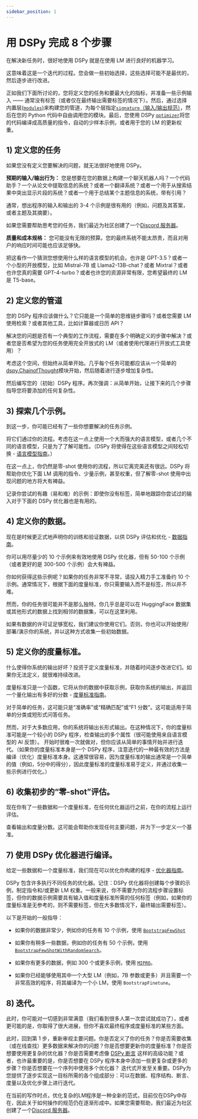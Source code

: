 ```yaml
---
sidebar_position: 1
---
```


# 用 DSPy 完成 8 个步骤

在解决新任务时，很好地使用 DSPy 就是在使用 LM 进行良好的机器学习。

这意味着这是一个迭代的过程。您会做一些初始选择，这些选择可能不是最优的，然后逐步进行改进。

正如我们下面所讨论的，您将定义您的任务和要最大化的指标，并准备一些示例输入 —— 通常没有标签（或者仅在最终输出需要标签的情况下）。然后，通过选择内置层[(`modules`)](https://dspy-docs.vercel.app/docs/building-blocks/modules)来构建您的管道，为每个层指定[`signature`（输入/输出规范）](https://dspy-docs.vercel.app/docs/building-blocks/signatures)，然后在您的 Python 代码中自由调用您的模块。最后，您使用 DSPy [`optimizer`](https://dspy-docs.vercel.app/docs/building-blocks/optimizers)将您的代码编译成高质量的指令，自动的少样本示例，或者用于您的 LM 的更新权重。


## 1) 定义您的任务

如果您没有定义您要解决的问题，就无法很好地使用 DSPy。

**预期的输入/输出行为：** 您是想要在您的数据上构建一个聊天机器人吗？一个代码助手？一个从论文中提取信息的系统？或者一个翻译系统？或者一个用于从搜索结果中突出显示片段的系统？或者一个用于总结某个主题信息的系统，带有引用？

通常，想出程序的输入和输出的 3-4 个示例是很有用的（例如，问题及其答案，或者主题及其摘要）。

如果您需要帮助思考您的任务，我们最近为社区创建了一个[Discord 服务器](https://discord.gg/VzS6RHHK6F)。

**质量和成本规格：** 您可能没有无限的预算。您的最终系统不能太昂贵，而且对用户的响应时间可能也应该足够快。

把这看作一个猜测您想使用什么样的语言模型的机会。也许是 GPT-3.5？或者一个小型的开放模型，比如 Mistral-7B 或 Llama2-13B-chat？或者 Mixtral？或者也许您真的需要 GPT-4-turbo？或者也许您的资源非常有限，您希望最终的 LM 是 T5-base。

## 2) 定义您的管道

您的 DSPy 程序应该做什么？它只能是一个简单的思维链步骤吗？或者您需要 LM 使用检索？或者其他工具，比如计算器或日历 API？

解决您的问题是否有一个典型的工作流程，需要在多个明确定义的步骤中解决？或者您是否希望为您的任务使用完全开放式的 LM（或者使用代理进行开放式工具使用）？

考虑这个空间，但始终从简单开始。几乎每个任务可能都应该从一个简单的[dspy.ChainofThought](https://dspy-docs.vercel.app/api/modules/ChainOfThought)模块开始，然后随着进行逐步增加复杂性。

然后编写您的（初始）DSPy 程序。再次强调：从简单开始，让接下来的几个步骤指导您将要添加的任何复杂性。
## 3) 探索几个示例。

到这一步，你可能已经有了一些你想要解决的任务示例。

将它们通过你的流程。考虑在这一点上使用一个大而强大的语言模型，或者几个不同的语言模型，只是为了了解可能性。（DSPy 将使得在这些语言模型之间轻松切换 - [语言模型指南](https://dspy-docs.vercel.app/docs/building-blocks/language_models)。）

在这一点上，你仍然是零-shot 使用你的流程，所以它离完美还有很远。DSPy 将帮助你优化下面 LM 调用的指令、少量示例，甚至权重，但了解零-shot 使用中出现问题的地方将大有裨益。

记录你尝试的有趣（易和难）的示例：即使你没有标签，简单地跟踪你尝试过的输入对于下面的 DSPy 优化器也是有用的。

## 4) 定义你的数据。

现在是时候更正式地声明你的训练和验证数据，以供 DSPy 评估和优化 - [数据指南](https://dspy-docs.vercel.app/docs/building-blocks/data)。

你可以用尽量少的 10 个示例来有效地使用 DSPy 优化器，但有 50-100 个示例（或者更好的是 300-500 个示例）会大有裨益。

你如何获得这些示例呢？如果你的任务非常不寻常，请投入精力手工准备约 10 个示例。通常情况下，根据下面的度量标准，你只需要输入而不是标签，所以并不难。

然而，你的任务很可能并不是那么独特。你几乎总是可以在 HuggingFace 数据集或其他形式的数据上找到相邻的数据集，可以在这里利用。

如果有数据的许可证足够宽松，我们建议你使用它们。否则，你也可以开始使用/部署/演示你的系统，并以这种方式收集一些初始数据。

## 5) 定义你的度量标准。

什么使得你系统的输出好坏？投资于定义度量标准，并随着时间逐步改进它们。如果你无法定义，就很难持续改进。

度量标准只是一个函数，它将从你的数据中获取示例，获取你系统的输出，并返回一个量化输出有多好的分数 - [度量标准指南](https://dspy-docs.vercel.app/docs/building-blocks/metrics)。

对于简单的任务，这可能只是“准确率”或“精确匹配”或“F1 分数”。这可能适用于简单的分类或短形式问答任务。

然而，对于大多数应用，你的系统将输出长形式输出。在这种情况下，你的度量标准可能是一个较小的 DSPy 程序，检查输出的多个属性（很可能使用来自语言模型的 AI 反馈）。
开始时很难一次就做对，但你应该从简单的事情开始并进行迭代。（如果你的度量标准本身是一个 DSPy 程序，注意迭代的一种最有效的方法是编译（优化）度量标准本身。这通常很容易，因为度量标准的输出通常是一个简单的值（例如，5分中的得分），因此度量标准的度量标准易于定义，并通过收集一些示例进行优化。）

## 6) 收集初步的“零-shot”评估。

现在你有了一些数据和一个度量标准，在任何优化器运行之前，在你的流程上运行评估。

查看输出和度量分数。这可能会帮助你发现任何主要问题，并为下一步定义一个基准。

## 7) 使用 DSPy 优化器进行编译。

给定一些数据和一个度量标准，我们现在可以优化你构建的程序 - [优化器指南](https://dspy-docs.vercel.app/docs/building-blocks/optimizers)。

DSPy 包含许多执行不同任务的优化器。记住：DSPy 优化器将创建每个步骤的示例，制定指令和/或更新 LM 权重。一般来说，你不需要为你的流程步骤设置标签，但你的数据示例需要具有输入值和度量标准所需的任何标签（例如，如果你的度量标准是无参考的，则不需要标签，但在大多数情况下，最终输出需要标签）。

以下是开始的一般指导：

* 如果你的数据非常少，例如你的任务有 10 个示例，使用 [`BootstrapFewShot`](https://dspy-docs.vercel.app/docs/deep-dive/teleprompter/bootstrap-fewshot)

* 如果你有稍多一些数据，例如你的任务有 50 个示例，使用 [`BootstrapFewShotWithRandomSearch`](https://dspy-docs.vercel.app/docs/deep-dive/teleprompter/bootstrap-fewshot)。

* 如果你有更多的数据，例如 300 个或更多示例，使用 [`MIPRO`](https://dspy-docs.vercel.app/docs/deep-dive/teleprompter/signature-optimizer)。

* 如果你已经能够使用其中一个大型 LM（例如，7B 参数或更多）并且需要一个非常高效的程序，将其编译为一个小 LM，使用 `BootstrapFinetune`。

## 8) 迭代。

此时，你可能对一切感到非常满意（我们看到很多人第一次尝试就成功了），或者更可能的是，你取得了很大进展，但你不喜欢最终程序或度量标准的某些方面。

此时，回到第 1 步，重新审视主要问题。你是否定义了你的任务？你是否需要收集（或在线查找）更多数据来解决你的问题？你是否想要更新你的度量标准？你是否想要使用更复杂的优化器？你是否需要考虑像 [DSPy 断言](https://dspy-docs.vercel.app/docs/building-blocks/assertions) 这样的高级功能？或者，也许最重要的是，你是否想要在 DSPy 程序本身中添加一些更复杂或更多的步骤？你是否想要在一个序列中使用多个优化器？
迭代式开发至关重要。DSPy为您提供了逐步实现这一目标所需的各个组成部分：可以在数据、程序结构、断言、度量以及优化步骤上进行迭代。

在当前的写作时点，优化复杂的LM程序是一种全新的范式，目前仅在DSPy中存在，因此关于如何操作的规范仍在逐渐形成中。如果您需要帮助，我们最近为社区创建了一个[Discord 服务器](https://discord.gg/VzS6RHHK6F)。